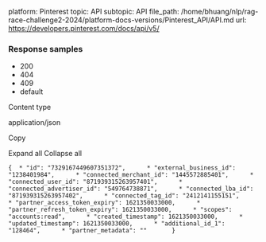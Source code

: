 platform: Pinterest
topic: API
subtopic: API
file_path: /home/bhuang/nlp/rag-race-challenge2-2024/platform-docs-versions/Pinterest_API/API.md
url: https://developers.pinterest.com/docs/api/v5/

### Response samples

* 200
* 404
* 409
* default

Content type

application/json

Copy

Expand all Collapse all

`{  * "id": "7329167449607351372",      * "external_business_id": "1238401984",      * "connected_merchant_id": "1445572885401",      * "connected_user_id": "871939315263957401",      * "connected_advertiser_id": "549764738871",      * "connected_lba_id": "871939315263957402",      * "connected_tag_id": "2412141155151",      * "partner_access_token_expiry": 1621350033000,      * "partner_refresh_token_expiry": 1621350033000,      * "scopes": "accounts:read",      * "created_timestamp": 1621350033000,      * "updated_timestamp": 1621350033000,      * "additional_id_1": "128464",      * "partner_metadata": ""       }`